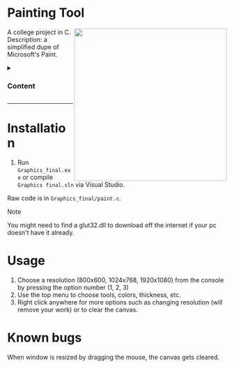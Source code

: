 # Painting Tool

<img align="right" style="width:350px; height:auto;" src="https://github.com/ElenaChes/C-Graphics-2D-Painting-Tool/assets/54331769/c8a060d9-d6d5-4c96-8bf7-d725c3772cf4">

A college project in C.<br>
Description: a simplified dupe of Microsoft's Paint.

<details>
  <summary><h3>Content</h3></summary>

- [Installation](#installation)
- [Usage](#usage)
- [Known bugs](#known-bugs)

</details>
<hr>

# Installation

1. Run `Graphics_final.exe` or compile `Graphics final.sln` via Visual Studio.

Raw code is in `Graphics_final/paint.c`.

> [!NOTE]
> You might need to find a glut32.dll to download off the internet if your pc doesn't have it already.

# Usage

1. Choose a resolution (800x600, 1024x768, 1920x1080) from the console by pressing the option number (1, 2, 3)
2. Use the top menu to choose tools, colors, thickness, etc.
3. Right click anywhere for more options such as changing resolution (will remove your work) or to clear the canvas.

# Known bugs

When window is resized by dragging the mouse, the canvas gets cleared.
